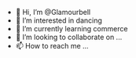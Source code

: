 - 👋 Hi, I’m @Glamourbell
- 👀 I’m interested in dancing 
- 🌱 I’m currently learning commerce 
- 💞️ I’m looking to collaborate on ...
- 📫 How to reach me ...

<!---
Glamourbell/Glamourbell is a ✨ special ✨ repository because its `README.md` (this file) appears on your GitHub profile.
You can click the Preview link to take a look at your changes.
--->
